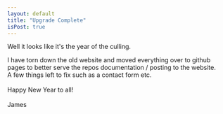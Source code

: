```yaml
---
layout: default
title: "Upgrade Complete"
isPost: true
---
```


Well it looks like it's the year of the culling.

<p>
I have torn down the old website and moved everything over to github pages to
better serve the repos documentation / posting to the website.<br>
A few things left to fix such as a contact form etc.<br>
<br>
Happy New Year to all! <br>
<br>
James

<p>